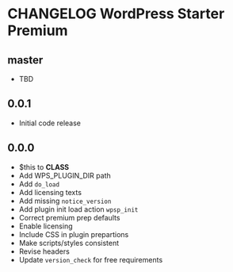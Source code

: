 # CHANGELOG WordPress Starter Premium

## master
* TBD

## 0.0.1
* Initial code release 

## 0.0.0
* $this to __CLASS__
* Add WPS_PLUGIN_DIR path
* Add `do_load` 
* Add licensing texts
* Add missing `notice_version`
* Add plugin init load action `wpsp_init`
* Correct premium prep defaults
* Enable licensing 
* Include CSS in plugin prepartions
* Make scripts/styles consistent
* Revise headers
* Update `version_check` for free requirements